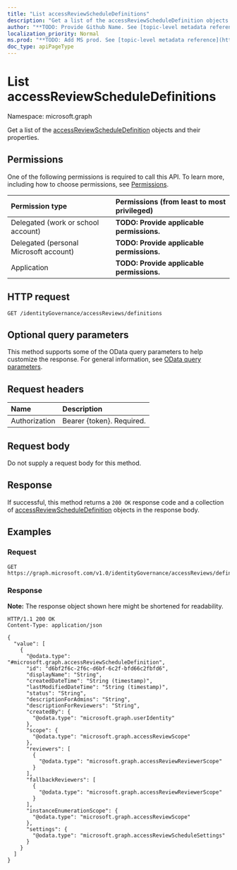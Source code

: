```yaml
---
title: "List accessReviewScheduleDefinitions"
description: "Get a list of the accessReviewScheduleDefinition objects and their properties."
author: "**TODO: Provide Github Name. See [topic-level metadata reference](https://msgo.azurewebsites.net/add/document/guidelines/metadata.html#topic-level-metadata)**"
localization_priority: Normal
ms.prod: "**TODO: Add MS prod. See [topic-level metadata reference](https://msgo.azurewebsites.net/add/document/guidelines/metadata.html#topic-level-metadata)**"
doc_type: apiPageType
---
```


# List accessReviewScheduleDefinitions
Namespace: microsoft.graph



Get a list of the [accessReviewScheduleDefinition](../resources/accessreviewscheduledefinition.md) objects and their properties.

## Permissions
One of the following permissions is required to call this API. To learn more, including how to choose permissions, see [Permissions](/graph/permissions-reference).

|Permission type|Permissions (from least to most privileged)|
|:---|:---|
|Delegated (work or school account)|**TODO: Provide applicable permissions.**|
|Delegated (personal Microsoft account)|**TODO: Provide applicable permissions.**|
|Application|**TODO: Provide applicable permissions.**|

## HTTP request

<!-- {
  "blockType": "ignored"
}
-->
``` http
GET /identityGovernance/accessReviews/definitions
```

## Optional query parameters
This method supports some of the OData query parameters to help customize the response. For general information, see [OData query parameters](/graph/query-parameters).

## Request headers
|Name|Description|
|:---|:---|
|Authorization|Bearer {token}. Required.|

## Request body
Do not supply a request body for this method.

## Response

If successful, this method returns a `200 OK` response code and a collection of [accessReviewScheduleDefinition](../resources/accessreviewscheduledefinition.md) objects in the response body.

## Examples

### Request
<!-- {
  "blockType": "request",
  "name": "list_accessreviewscheduledefinition"
}
-->
``` http
GET https://graph.microsoft.com/v1.0/identityGovernance/accessReviews/definitions
```


### Response
**Note:** The response object shown here might be shortened for readability.
<!-- {
  "blockType": "response",
  "truncated": true,
  "@odata.type": "Collection(microsoft.graph.accessReviewScheduleDefinition)"
}
-->
``` http
HTTP/1.1 200 OK
Content-Type: application/json

{
  "value": [
    {
      "@odata.type": "#microsoft.graph.accessReviewScheduleDefinition",
      "id": "d6bf2f6c-2f6c-d6bf-6c2f-bfd66c2fbfd6",
      "displayName": "String",
      "createdDateTime": "String (timestamp)",
      "lastModifiedDateTime": "String (timestamp)",
      "status": "String",
      "descriptionForAdmins": "String",
      "descriptionForReviewers": "String",
      "createdBy": {
        "@odata.type": "microsoft.graph.userIdentity"
      },
      "scope": {
        "@odata.type": "microsoft.graph.accessReviewScope"
      },
      "reviewers": [
        {
          "@odata.type": "microsoft.graph.accessReviewReviewerScope"
        }
      ],
      "fallbackReviewers": [
        {
          "@odata.type": "microsoft.graph.accessReviewReviewerScope"
        }
      ],
      "instanceEnumerationScope": {
        "@odata.type": "microsoft.graph.accessReviewScope"
      },
      "settings": {
        "@odata.type": "microsoft.graph.accessReviewScheduleSettings"
      }
    }
  ]
}
```

